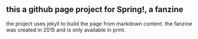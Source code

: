## this a github page project for Spring!, a fanzine

the project uses jekyll to build the page from markdown content. 
the fanzine was created in 2015 and is only available in print.
